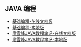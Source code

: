 ## JAVA 编程

- [基础编程-在线文档版](/part3/java/javaProgramming/README.md)
- [基础编程-本地版](./javaProgramming/README.md)
- [廖雪峰JAVA教程笔记-在线文档版](/part3/java/liaoxuefengJavaTutorial/README.md)
- [廖雪峰JAVA教程笔记-本地版](./liaoxuefengJavaTutorial/README.md)